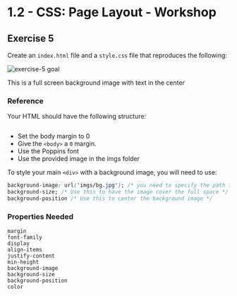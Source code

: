 # 1.2 - CSS: Page Layout - Workshop

## Exercise 5

Create an `index.html` file and a `style.css` file that reproduces the following:

![exercise-5 goal](../../assets/ex-5-goal.png)

This is a full screen background image with text in the center

### Reference

Your HTML should have the following structure:

```html
```

- Set the body margin to 0
- Give the `<body>` a `0` margin.
- Use the Poppins font
- Use the provided image in the imgs folder

To style your main `<div>` with a background image, you will need to use:

```css
background-image: url('imgs/bg.jpg'); /* you need to specify the path to the file */
background-size; /* Use this to have the image cover the full space */
background-position /* Use this to center the background image */
```

### Properties Needed

```
margin
font-family
display
align-items
justify-content
min-height
background-image
background-size
background-position
color
```
